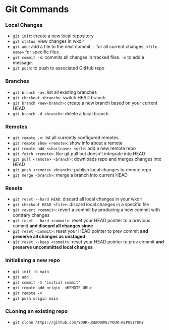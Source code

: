 # Git Commands

### Local Changes
- `git init`: create a new local repository
- `git status`: view changes in wkdir
- `git add`: add a file to the next commit. `.` for all current changes, `<file-name>` for specific files.
- `git commit -m`: commits all changes in tracked files. `-m` to add a message.
- `git push`: to push to associated GitHub repo

### Branches
- `git branch -av`: list all existing branches
- `git checkout <branch>`: switch HEAD branch
- `git branch <new-branch>`: create a new branch based on your current HEAD
- `git branch -d <branch>`: delete a local branch

### Remotes
- `git remote -v`: list all currently configured remotes
- `git remote show <remote>`: show info about a remote
- `git remote add <shortname> <url>`: add a new remote repo
- `git fetch <remote>`: like git pull but doesn't integrate into HEAD
- `git pull <remote> <branch>`: downloads repo and merges changes into HEAD
- `git push <remote> <branch>`: publish local changes to remote repo
- `git merge <branch>`: merge a branch into current HEAD

### Resets
- `git reset --hard HEAD`: discard all local changes in your wkdir
- `git checkout HEAD <file>`: discard local changes in a specific file
- `git revert <commit>`: revert a commit by producing a new commit with contrary changes
- `git reset --hard <commit>`: reset your HEAD pointer to a previous commit **and discard all changes since**
- `git reset <commit>`: reset your HEAD pointer to prev commit **and preserve all changes as unstaged** 
- `git reset --keep <commit>`: reset your HEAD pointer to prev commit **and preserve uncommitted local changes**

### Initialising a new repo

- `git init -b main`
- `git add .`
- `git commit -m "initial commit"`
- `git remote add origin  <REMOTE_URL>`
- `git remote -v`
- `git push origin main`

### CLoning an existing repo

- `git clone https://github.com/YOUR-USERNAME/YOUR-REPOSITORY`
